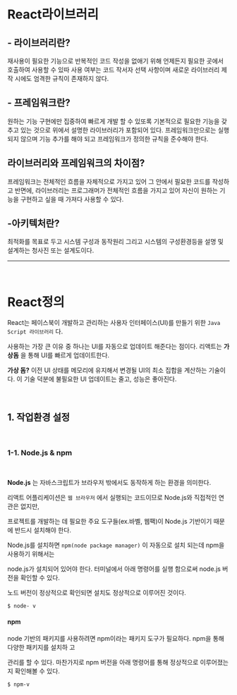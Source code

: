 

# React라이브러리
## - 라이브러리란?
재사용이 필요한 기능으로 반복적인 코드 작성을 없애기 위해 언제든지 필요한 곳에서 호출하여 사용할 수 있따
사용 여부는 코드 작서자 선택 사항이며 새로운 라이브러리 제작 시에도 엄격한 규칙이 존재하지 않다.



## - 프레임워크란?
원하는 기능 구현에만 집중하여 빠르게 개발 할 수 있또록 기본적으로 필요한 기능을 갖추고 있는 것으로 
위에서 설명한 라이브러리가 포함되어 있다. 프레임워크만으로는 실행되지 않으며 기능 추가를 해야 되고
프레임워크가 정의한 규칙을 준수해야 한다.

## 라이브러리와 프레임워크의 차이점?

프레임워크는 전체적인 흐름을 자체적으로 가지고 있어 그 안에서 필요한 코드를 작성하고 
반면에, 라이브러리는 프로그래머가 전체적인 흐름을 가지고 있어 자신이 원하는 기능을 구현하고 싶을 때
가져다 사용할 수 있다. 

## -아키텍처란?
최적화를 목표로 두고 시스템 구성과 동작원리 그리고 시스템의 구성환경등을 설명 및 설계하는 청사진 또는 설계도이다.


---

<br>


# React정의 

React는 페이스북이 개발하고 관리하는 사용자 인터페이스(UI)를 만들기 위한 `Java Script 라이브러리` 다. 

사용하는 가장 큰 이유 중 하나는 UI를 자동으로 업데이트 해준다는 점이다. 리액트는 **가상돔** 을 통해 UI를 빠르게 업데이트한다. 

**가상 돔?** 이전 UI 상태를 메모리에 유지해서 변경될 UI의 최소 집합을 계산하는 기술이다. 이 기술 덕분에 불필요한 UI 업데이트는 줄고, 성능은 좋아진다. 

<br>


## 1. 작업환경 설정

<br>

### 1-1. Node.js & npm

<br>

**Node.js** 는 자바스크립트가 브라우저 밖에서도 동작하게 하는 환경을 의미한다.  

리액트 어플리케이션은 `웹 브라우저` 에서 실행되는 코드이므로 Node.js와 직접적인 연관은 없지만,

프로젝트를 개발하는 데 필요한 주요 도구들(ex.바벨, 웹팩)이 Node.js 기반이기 때문에 반드시 설치해야 한다.

Node.js를 설치하면 `npm(node package manager)` 이 자동으로 설치 되는데 npm을 사용하기 위해서는 

node.js가 설치되어 있어야 한다. 터미널에서 아래 명령어를 실행 함으로써 node.js 버전을 확인할 수 있다. 

노드 버전이 정상적으로 확인되면 설치도 정상적으로 이루어진 것이다.

` $ node- v `

#### npm

node 기반의 패키지를 사용하려면 npm이라는 패키지 도구가 필요하다. npm을 통해 다양한 패키지를 설치하
고

관리를 할 수 있다. 마찬가지로 npm 버전을 아래 명령어를 통해 정상적으로 이루어졌는지 확인해볼 수 있다.

` $ npm-v ` 




<br>

